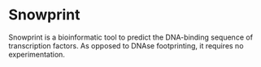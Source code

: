 # Snowprint
Snowprint is a bioinformatic tool to predict the DNA-binding sequence of transcription factors. As opposed to DNAse footprinting, it requires no experimentation.
